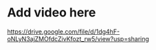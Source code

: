 # Add video here
https://drive.google.com/file/d/1dg4hF-oNLyN3ajZMOfdcZivKfozt_rw5/view?usp=sharing
